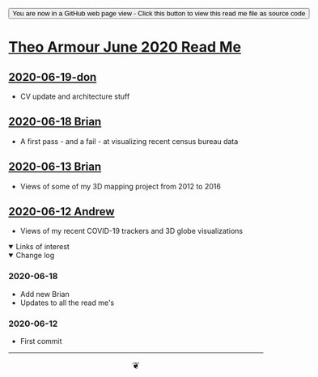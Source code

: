 ﻿<span style=display:none; >[You are now in a GitHub source code view - click this link to view Read Me file as a web page]( https://theo-armour.github.io/2020/06  "View file as a web page." ) </span>

<div><input type=button onclick=window.location.href="https://github.com/theo-armour/2020/tree/master/06/";
value='You are now in a GitHub web page view - Click this button to view this read me file as source code' ></div>


# [Theo Armour June 2020 Read Me]( ./index.html )

## [2020-06-19-don]( ./index.html#2020-06-19-don.md )

* CV update and architecture stuff

## [2020-06-18 Brian]( ./2020-06-18-brian/readme.html )

* A first pass - and a fail - at visualizing recent census bureau data


## [2020-06-13 Brian]( ./index.html#2020-06-13-brian.md )

* Views of some of my 3D mapping project from 2012 to 2016


## [2020-06-12 Andrew]( ./index.html#2020-06-12-andrew.md )

* Views of my recent COVID-19 trackers and 3D globe visualizations


<!--
<iframe src=https://theo-armour.github.io/2020/xxxxx eight=500px ></iframe>
_basic-html.html_

### Full Screen: [ZZZZZ]( https://theo-armour.github.io/2020/xxxxx .html )


<details open >
<summary>Concept</summary>


</details>

<details open >
<summary>To do and wish list </summary>


</details>

<details open >
<summary>Issues </summary>


</details>


<details open >
<summary> Things you can do using this script</summary>

* Click the GitHub Octocat icon to view or edit the source code on GitHub
* Click on title to reload the page
* Press Control-U/Command-Option-U to view the source code
* Press Control-Shift-J/Command-Option-J to see if the JavaScript console reports any errors

</details>
-->

<details open >
<summary>Links of interest</summary>


</details>

<details open >
<summary>Change log </summary>

### 2020-06-18 

* Add new Brian
* Updates to all the read me's

### 2020-06-12

* First commit

</details>

***

<center title="hello!" ><a href=javascript:window.scrollTo(0,0); style=font-size:2ch;text-decoration:none; > ❦ </a></center>
